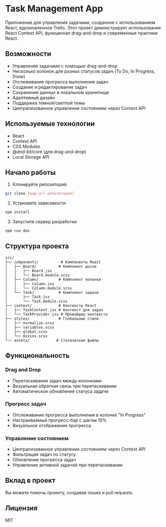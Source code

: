 # Task Management App

Приложение для управления задачами, созданное с использованием React, вдохновленное Trello. Этот проект демонстрирует использование React Context API, функционал drag-and-drop и современные практики React.

## Возможности

- Управление задачами с помощью drag-and-drop
- Несколько колонок для разных статусов задач (To Do, In Progress, Done)
- Отслеживание прогресса выполнения задач
- Создание и редактирование задач
- Сохранение данных в локальном хранилище
- Адаптивный дизайн
- Поддержка темной/светлой темы
- Централизованное управление состоянием через Context API

## Используемые технологии

- React
- Context API
- CSS Modules
- @dnd-kit/core (для drag-and-drop)
- Local Storage API

## Начало работы

1. Клонируйте репозиторий
```bash
git clone [ваш-url-репозитория]
```

2. Установите зависимости
```bash
npm install
```

3. Запустите сервер разработки
```bash
npm run dev
```

## Структура проекта

```
src/
├── components/          # Компоненты React
│   ├── Board/          # Компонент доски
│   │   ├── Board.jsx
│   │   └── Board.module.scss
│   ├── Column/         # Компонент колонки
│   │   ├── Column.jsx
│   │   └── Column.module.scss
│   └── Task/           # Компонент задачи
│       ├── Task.jsx
│       └── Task.module.scss
├── context/            # Контексты React
│   ├── TaskContext.jsx # Контекст для задач
│   └── TaskProvider.jsx # Провайдер контекста
├── styles/             # Глобальные стили
│   ├── normalize.scss
│   ├── variables.scss
│   ├── global.scss
│   └── mixins.scss
└── assets/            # Статические файлы
```

## Функциональность

### Drag and Drop
- Перетаскивание задач между колонками
- Визуальная обратная связь при перетаскивании
- Автоматическое обновление статуса задачи

### Прогресс задач
- Отслеживание прогресса выполнения в колонке "In Progress"
- Настраиваемый прогресс-бар с шагом 10%
- Визуальное отображение прогресса

### Управление состоянием
- Централизованное управление состоянием через Context API
- Фильтрация задач по статусу
- Обновление прогресса задач
- Управление активной задачей при перетаскивании

## Вклад в проект

Вы можете помочь проекту, создавая issues и pull requests.

## Лицензия

MIT

